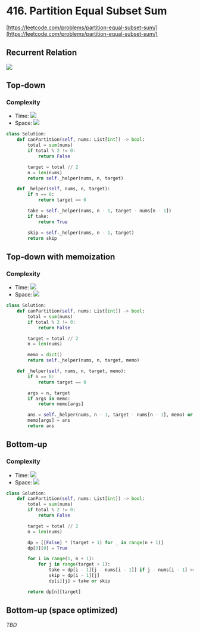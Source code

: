 # 416. Partition Equal Subset Sum

[https://leetcode.com/problems/partition-equal-subset-sum/](https://leetcode.com/problems/partition-equal-subset-sum/)

## Recurrent Relation
<img src="https://latex.codecogs.com/gif.latex?F(n,&space;sum)&space;=&space;\begin{cases}&space;sum&space;=&space;0&\text{&space;if&space;}&space;n&space;=&space;0&space;\\&space;F(n&space;-&space;1,&space;sum&space;-&space;{a_n})&\text{&space;if&space;}&space;sum&space;-&space;{a_n}&space;\ge&space;0\\&space;F(n&space;-&space;1,&space;sum)&space;\\&space;\end{cases}"/>

## Top-down
### Complexity
- Time: <img src="https://render.githubusercontent.com/render/math?math=\mathcal{O}(2^n)">
- Space: <img src="https://render.githubusercontent.com/render/math?math=\mathcal{O}(n)">
```python
class Solution:
    def canPartition(self, nums: List[int]) -> bool:
        total = sum(nums)
        if total % 2 != 0:
            return False

        target = total // 2
        n = len(nums)
        return self._helper(nums, n, target)

    def _helper(self, nums, n, target):
        if n == 0:
            return target == 0

        take = self._helper(nums, n - 1, target - nums[n - 1])
        if take:
            return True

        skip = self._helper(nums, n - 1, target)
        return skip
```

## Top-down with memoization
### Complexity
- Time:  <img src="https://render.githubusercontent.com/render/math?math=\mathcal{O}(n^2)">
- Space: <img src="https://render.githubusercontent.com/render/math?math=\mathcal{O}(n^2)">

```python
class Solution:
    def canPartition(self, nums: List[int]) -> bool:
        total = sum(nums)
        if total % 2 != 0:
            return False

        target = total // 2
        n = len(nums)

        memo = dict()
        return self._helper(nums, n, target, memo)

    def _helper(self, nums, n, target, memo):
        if n == 0:
            return target == 0

        args = n, target
        if args in memo:
            return memo[args]

        ans = self._helper(nums, n - 1, target - nums[n - 1], memo) or self._helper(nums, n - 1, target, memo)
        memo[args] = ans
        return ans
```

## Bottom-up
### Complexity
- Time:  <img src="https://render.githubusercontent.com/render/math?math=\mathcal{O}(n^2)">
- Space: <img src="https://render.githubusercontent.com/render/math?math=\mathcal{O}(n^2)">

```python
class Solution:
    def canPartition(self, nums: List[int]) -> bool:
        total = sum(nums)
        if total % 2 != 0:
            return False

        target = total // 2
        n = len(nums)

        dp = [[False] * (target + 1) for _ in range(n + 1)]
        dp[0][0] = True

        for i in range(1, n + 1):
            for j in range(target + 1):
                take = dp[i - 1][j - nums[i - 1]] if j - nums[i - 1] >= 0 else False
                skip = dp[i - 1][j]
                dp[i][j] = take or skip

        return dp[n][target]
```

## Bottom-up (space optimized)
_TBD_
